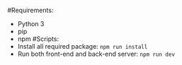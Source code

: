 #Requirements:
- Python 3
- pip
- npm
#Scripts:
- Install all required package: `npm run install`
- Run both front-end and back-end server: `npm run dev`